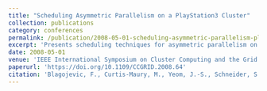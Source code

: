 ```yaml
---
title: "Scheduling Asymmetric Parallelism on a PlayStation3 Cluster"
collection: publications
category: conferences
permalink: /publication/2008-05-01-scheduling-asymmetric-parallelism-playstation3
excerpt: 'Presents scheduling techniques for asymmetric parallelism on PlayStation3 clusters, addressing performance modeling and process scheduling challenges on Cell BE architecture.'
date: 2008-05-01
venue: 'IEEE International Symposium on Cluster Computing and the Grid (CCGRID)'
paperurl: 'https://doi.org/10.1109/CCGRID.2008.64'
citation: 'Blagojevic, F., Curtis-Maury, M., Yeom, J.-S., Schneider, S., & Nikolopoulos, D. S. (2008). &quot;Scheduling Asymmetric Parallelism on a PlayStation3 Cluster.&quot; In <i>2008 Eighth IEEE International Symposium on Cluster Computing and the Grid (CCGRID)</i>, 146-153. https://doi.org/10.1109/CCGRID.2008.64'
---
```


